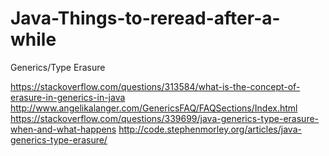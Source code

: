 # Java-Things-to-reread-after-a-while

Generics/Type Erasure

https://stackoverflow.com/questions/313584/what-is-the-concept-of-erasure-in-generics-in-java
http://www.angelikalanger.com/GenericsFAQ/FAQSections/Index.html
https://stackoverflow.com/questions/339699/java-generics-type-erasure-when-and-what-happens
http://code.stephenmorley.org/articles/java-generics-type-erasure/
